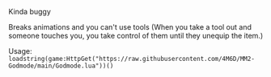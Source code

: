 Kinda buggy

Breaks animations and you can't use tools (When you take a tool out and someone touches you, you take control of them until they unequip the item.)

Usage: ``loadstring(game:HttpGet("https://raw.githubusercontent.com/4M6D/MM2-Godmode/main/Godmode.lua"))()``

